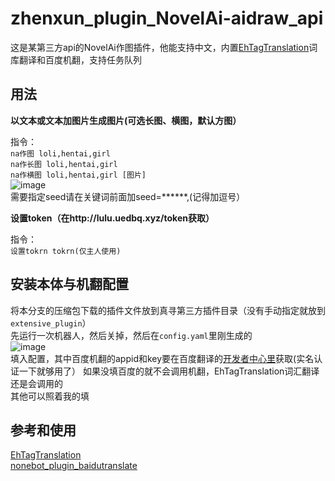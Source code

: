 # zhenxun_plugin_NovelAi-aidraw_api

这是某第三方api的NovelAi作图插件，他能支持中文，内置[EhTagTranslation](https://github.com/EhTagTranslation/Database)词库翻译和百度机翻，支持任务队列  
  
## 用法
  
**以文本或文本加图片生成图片(可选长图、横图，默认方图）**  
  
指令：  
  `na作图 loli,hentai,girl`  
  `na作长图 loli,hentai,girl`  
  `na作横图 loli,hentai,girl [图片]`  
  ![image](https://user-images.githubusercontent.com/47291058/197211253-6d567500-027b-4806-8766-c166cc41899d.png)  
需要指定seed请在关键词前面加seed=******,(记得加逗号）    
  
**设置token（在http://lulu.uedbq.xyz/token获取）**  
  
指令：  
`设置tokrn tokrn(仅主人使用)`  



## 安装本体与机翻配置
将本分支的压缩包下载的插件文件放到真寻第三方插件目录（没有手动指定就放到`extensive_plugin`）  
先运行一次机器人，然后关掉，然后在`config.yaml`里刚生成的  
![image](https://user-images.githubusercontent.com/47291058/197219144-b60cd585-82a4-48a8-b8de-b0ea6a721cd6.png)  
填入配置，其中百度机翻的appid和key要在百度翻译的[开发者中心里](http://api.fanyi.baidu.com/product/11)获取(实名认证一下就够用了） 
如果没填百度的就不会调用机翻，EhTagTranslation词汇翻译还是会调用的  
其他可以照着我的填  

## 参考和使用
[EhTagTranslation](https://github.com/EhTagTranslation/Database)  
[nonebot_plugin_baidutranslate](https://github.com/NumberSir/nonebot_plugin_baidutranslate)

